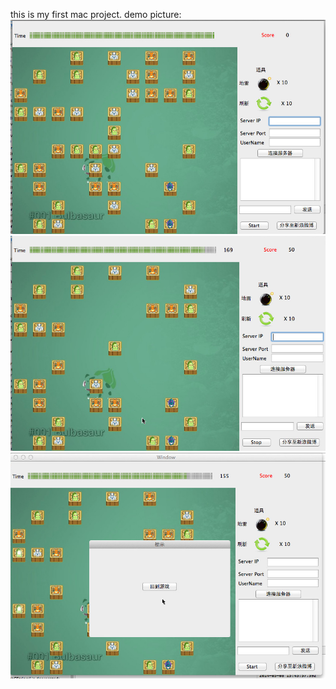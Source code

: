 this is my first mac project.
demo picture:
![image](https://raw.githubusercontent.com/beichenming/MAC-LianLianKan/master/LianLiankan/demopic/demo1.png)
![image](https://raw.githubusercontent.com/beichenming/MAC-LianLianKan/master/LianLiankan/demopic/demo2.png)
![image](https://raw.githubusercontent.com/beichenming/MAC-LianLianKan/master/LianLiankan/demopic/demo3.png)
